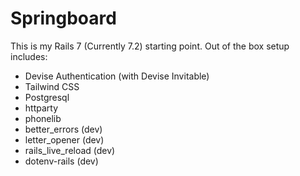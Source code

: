 # Springboard
This is my Rails 7 (Currently 7.2) starting point. Out of the box setup includes: 

- Devise Authentication (with Devise Invitable)
- Tailwind CSS
- Postgresql
- httparty
- phonelib 
- better_errors (dev)
- letter_opener (dev)
- rails_live_reload (dev)
- dotenv-rails (dev)

